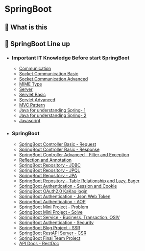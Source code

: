 # SpringBoot

## 📌 What is this
 

## 📌 SpringBoot Line up

- ### Important IT Knowledge Before start SpringBoot

     - [Communication]()
     - [Socket Communication Basic]()
     - [Socket Communication Advanced]()
     - [MIME Type]()
     - [Server]()
     - [Servlet Basic]()
     - [Servlet Advanced]()
     - [MVC Pattern]()
     - [Java for understanding Spring- 1]()
     - [Java for understanding Spring- 2]()
     - [Javascript]()

- ### SpringBoot

     - [SpringBoot Controller Basic - Request]()
     - [SpringBoot Controller Basic - Response]()
     - [SpringBoot Controller Advanced - Filter and Exception]()
     - [Reflection and Annotation]()
     - [SpringBoot Repository - JDBC]()
     - [SpringBoot Repository - JPQL]()
     - [SpringBoot Repository - JPA]()
     - [SpringBoot Repository - Table Relationship and Lazy, Eager]()
     - [SpringBoot Authentication - Session and Cookie]()
     - [SpringBoot OAuth2.0 KaKao login]()
     - [SpringBoot Authentication - Json Web Token]()
     - [SpringBoot Authentication - AOP]()
     - [SpringBoot Mini Project - Problem]()
     - [SpringBoot Mini Project - Solve]()
     - [SpringBoot Service - Business, Transaction, OSIV]()
     - [SpringBoot Authentication - Security]()
     - [SpringBoot Blog Project - SSR]()
     - [SpringBoot RestAPI Server - CSR]()
     - [SpringBoot Final Team Project]()
     - [API Docs - RestDoc]()